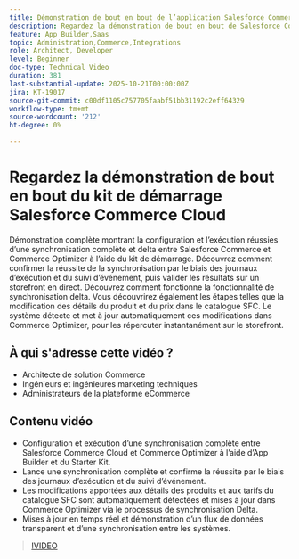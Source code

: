 ```yaml
---
title: Démonstration de bout en bout de l’application Salesforce Commerce Cloud Connector
description: Regardez la démonstration de bout en bout de Salesforce Commerce Cloud avec Adobe Commerce Optimizer.
feature: App Builder,Saas
topic: Administration,Commerce,Integrations
role: Architect, Developer
level: Beginner
doc-type: Technical Video
duration: 381
last-substantial-update: 2025-10-21T00:00:00Z
jira: KT-19017
source-git-commit: c00df1105c757705faabf51bb31192c2eff64329
workflow-type: tm+mt
source-wordcount: '212'
ht-degree: 0%

---
```



# Regardez la démonstration de bout en bout du kit de démarrage Salesforce Commerce Cloud

Démonstration complète montrant la configuration et l’exécution réussies d’une synchronisation complète et delta entre Salesforce Commerce et Commerce Optimizer à l’aide du kit de démarrage. Découvrez comment confirmer la réussite de la synchronisation par le biais des journaux d’exécution et du suivi d’événement, puis valider les résultats sur un storefront en direct. Découvrez comment fonctionne la fonctionnalité de synchronisation delta. Vous découvrirez également les étapes telles que la modification des détails du produit et du prix dans le catalogue SFC. Le système détecte et met à jour automatiquement ces modifications dans Commerce Optimizer, pour les répercuter instantanément sur le storefront.

## À qui s&#39;adresse cette vidéo ?

* Architecte de solution Commerce
* Ingénieurs et ingénieures marketing techniques
* Administrateurs de la plateforme eCommerce

## Contenu vidéo

* Configuration et exécution d’une synchronisation complète entre Salesforce Commerce Cloud et Commerce Optimizer à l’aide d’App Builder et du Starter Kit.
* Lance une synchronisation complète et confirme la réussite par le biais des journaux d’exécution et du suivi d’événement.
* Les modifications apportées aux détails des produits et aux tarifs du catalogue SFC sont automatiquement détectées et mises à jour dans Commerce Optimizer via le processus de synchronisation Delta.
* Mises à jour en temps réel et démonstration d’un flux de données transparent et d’une synchronisation entre les systèmes.

>[!VIDEO](https://video.tv.adobe.com/v/3476082?learn=on)
